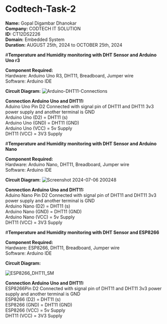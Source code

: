 # Codtech-Task-2

**Name:** Gopal Digambar Dhanokar\
**Company:** CODTECH IT SOLUTION\
**ID:** CT12DS2226\
**Domain:** Embedded System\
**Duration:** AUGUST 25th, 2024 to OCTOBER 25th, 2024


#**Temperature and Humidity monitoring with DHT Sensor and Arduino Uno r3**

**Component Required:** \
            Hardware: Arduino Uno R3, DHT11, Breadboard, Jumper wire \
            Software: Arduino IDE 

**Circuit Diagram:**
![Arduino-DHT11-Connections](https://github.com/gopaldhanokar22/Codtech-Task-2/assets/160303183/aa9d14a2-f048-4c4d-9edd-86f6f3fba3fc)


**Connection Arduino Uno and DHT11:** \
Aduino Uno Pin D2 Connected with signal pin of DHT11 and DHT11 3v3 power supply and another terminal is GND \
Arduino Uno (D2) = DHT11 (s)\
Arduino Uno (GND) = DHT11 (GND)\
Arduino Uno (VCC) = 5v Supply\
DHT11 (VCC) = 3V3 Supply




#**Temperature and Humidity monitoring with DHT Sensor and Arduino Nano**

**Component Required:** \
            Hardware: Arduino Nano, DHT11, Breadboard, Jumper wire \
            Software: Arduino IDE 

**Circuit Diagram:**
![Screenshot 2024-07-06 200248](https://github.com/gopaldhanokar22/Codtech-Task-2/assets/160303183/70fa5c58-7234-44ac-a27d-c4b44e1cd973)



**Connection Arduino Uno and DHT11:** \
Aduino Nano Pin D2 Connected with signal pin of DHT11 and DHT11 3v3 power supply and another terminal is GND \
Arduino Nano (D2) = DHT11 (s)\
Arduino Nano (GND) = DHT11 (GND)\
Arduino Nano (VCC) = 5v Supply\
DHT11 (VCC) = 3V3 Supply



#**Temperature and Humidity monitoring with DHT Sensor and ESP8266**

**Component Required:** \
            Hardware: ESP8266, DHT11, Breadboard, Jumper wire \
            Software: Arduino IDE 

**Circuit Diagram:**

![ESP8266_DHT11_SM](https://github.com/gopaldhanokar22/Codtech-Task-2/assets/160303183/d02202f9-0cd8-43b3-bb5d-bce408b0d474)



**Connection Arduino Uno and DHT11:** \
ESP8266Pin D2 Connected with signal pin of DHT11 and DHT11 3v3 power supply and another terminal is GND \
ESP8266 (D2) = DHT11 (s)\
ESP8266 (GND) = DHT11 (GND)\
ESP8266 (VCC) = 5v Supply\
DHT11 (VCC) = 3V3 Supply
